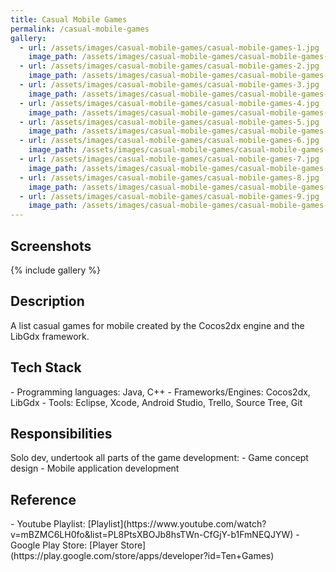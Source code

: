 ```yaml
---
title: Casual Mobile Games
permalink: /casual-mobile-games
gallery:
  - url: /assets/images/casual-mobile-games/casual-mobile-games-1.jpg
    image_path: /assets/images/casual-mobile-games/casual-mobile-games-1.jpg
  - url: /assets/images/casual-mobile-games/casual-mobile-games-2.jpg
    image_path: /assets/images/casual-mobile-games/casual-mobile-games-2.jpg
  - url: /assets/images/casual-mobile-games/casual-mobile-games-3.jpg
    image_path: /assets/images/casual-mobile-games/casual-mobile-games-3.jpg
  - url: /assets/images/casual-mobile-games/casual-mobile-games-4.jpg
    image_path: /assets/images/casual-mobile-games/casual-mobile-games-4.jpg
  - url: /assets/images/casual-mobile-games/casual-mobile-games-5.jpg
    image_path: /assets/images/casual-mobile-games/casual-mobile-games-5.jpg
  - url: /assets/images/casual-mobile-games/casual-mobile-games-6.jpg
    image_path: /assets/images/casual-mobile-games/casual-mobile-games-6.jpg
  - url: /assets/images/casual-mobile-games/casual-mobile-games-7.jpg
    image_path: /assets/images/casual-mobile-games/casual-mobile-games-7.jpg
  - url: /assets/images/casual-mobile-games/casual-mobile-games-8.jpg
    image_path: /assets/images/casual-mobile-games/casual-mobile-games-8.jpg
  - url: /assets/images/casual-mobile-games/casual-mobile-games-9.jpg
    image_path: /assets/images/casual-mobile-games/casual-mobile-games-9.jpg    
---
```


<h2>Screenshots</h2>
{% include gallery %}

<h2>Description</h2>
A list casual games for mobile created by the Cocos2dx engine and the LibGdx framework.

<h2>Tech Stack</h2>
- Programming languages: Java, C++
- Frameworks/Engines: Cocos2dx, LibGdx
- Tools: Eclipse, Xcode, Android Studio, Trello, Source Tree, Git

<h2>Responsibilities</h2>
Solo dev, undertook all parts of the game development:
- Game concept design
- Mobile application development

<h2>Reference</h2>
- Youtube Playlist: [Playlist](https://www.youtube.com/watch?v=mBZMC6LH0fo&list=PL8PtsXBOJb8hsTWn-CfGjY-b1FmNEQJYW)
- Google Play Store: [Player Store](https://play.google.com/store/apps/developer?id=Ten+Games)
